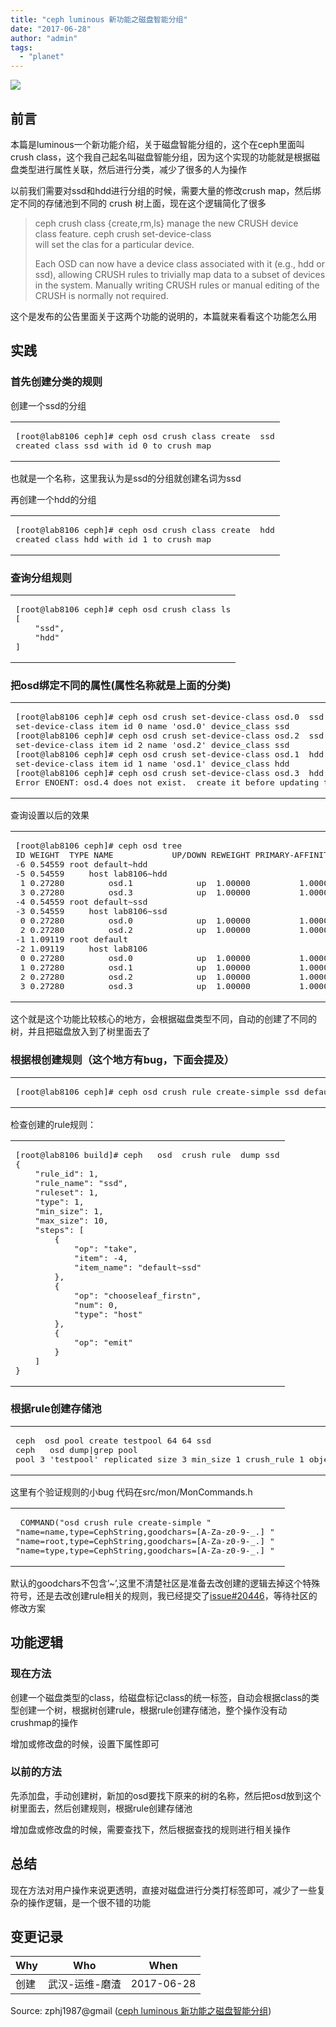 ```yaml
---
title: "ceph luminous 新功能之磁盘智能分组"
date: "2017-06-28"
author: "admin"
tags: 
  - "planet"
---
```


  
![](images/ssd.png)  

## 前言

本篇是luminous一个新功能介绍，关于磁盘智能分组的，这个在ceph里面叫crush class，这个我自己起名叫磁盘智能分组，因为这个实现的功能就是根据磁盘类型进行属性关联，然后进行分类，减少了很多的人为操作

以前我们需要对ssd和hdd进行分组的时候，需要大量的修改crush map，然后绑定不同的存储池到不同的 crush 树上面，现在这个逻辑简化了很多

> ceph crush class {create,rm,ls} manage the new CRUSH device  
> class feature. ceph crush set-device-class  
> will set the clas for a particular device.
> 
> Each OSD can now have a device class associated with it (e.g., hdd or  
> ssd), allowing CRUSH rules to trivially map data to a subset of devices  
> in the system. Manually writing CRUSH rules or manual editing of the CRUSH is normally not required.

这个是发布的公告里面关于这两个功能的说明的，本篇就来看看这个功能怎么用

## 实践

### 首先创建分类的规则

创建一个ssd的分组  

<table><tbody><tr><td class="code"><pre><span class="line">[root@lab8106 ceph]<span class="comment"># ceph osd crush class create  ssd</span></span><br><span class="line">created class ssd with id <span class="number">0</span> to crush map</span><br></pre></td></tr></tbody></table>

也就是一个名称，这里我认为是ssd的分组就创建名词为ssd

再创建一个hdd的分组  

<table><tbody><tr><td class="code"><pre><span class="line">[root@lab8106 ceph]<span class="comment"># ceph osd crush class create  hdd</span></span><br><span class="line">created class hdd with id <span class="number">1</span> to crush map</span><br></pre></td></tr></tbody></table>

### 查询分组规则

<table><tbody><tr><td class="code"><pre><span class="line">[root@lab8106 ceph]<span class="comment"># ceph osd crush class ls</span></span><br><span class="line">[</span><br><span class="line">    <span class="string">"ssd"</span>,</span><br><span class="line">    <span class="string">"hdd"</span></span><br><span class="line">]</span><br></pre></td></tr></tbody></table>

### 把osd绑定不同的属性(属性名称就是上面的分类)

<table><tbody><tr><td class="code"><pre><span class="line">[root@lab8106 ceph]<span class="comment"># ceph osd crush set-device-class osd.0  ssd</span></span><br><span class="line"><span class="built_in">set</span>-device-class item id <span class="number">0</span> name <span class="string">'osd.0'</span> device_class ssd</span><br><span class="line">[root@lab8106 ceph]<span class="comment"># ceph osd crush set-device-class osd.2  ssd</span></span><br><span class="line"><span class="built_in">set</span>-device-class item id <span class="number">2</span> name <span class="string">'osd.2'</span> device_class ssd</span><br><span class="line">[root@lab8106 ceph]<span class="comment"># ceph osd crush set-device-class osd.1  hdd</span></span><br><span class="line"><span class="built_in">set</span>-device-class item id <span class="number">1</span> name <span class="string">'osd.1'</span> device_class hdd</span><br><span class="line">[root@lab8106 ceph]<span class="comment"># ceph osd crush set-device-class osd.3  hdd</span></span><br><span class="line">Error ENOENT: osd.<span class="number">4</span> does not exist.  create it before updating the crush map</span><br></pre></td></tr></tbody></table>

查询设置以后的效果  

<table><tbody><tr><td class="code"><pre><span class="line">[root@lab8106 ceph]<span class="comment"># ceph osd tree</span></span><br><span class="line">ID WEIGHT  TYPE NAME            UP/DOWN REWEIGHT PRIMARY-AFFINITY </span><br><span class="line">-<span class="number">6</span> <span class="number">0.54559</span> root default~hdd                                       </span><br><span class="line">-<span class="number">5</span> <span class="number">0.54559</span>     host lab8106~hdd                                   </span><br><span class="line"> <span class="number">1</span> <span class="number">0.27280</span>         osd.<span class="number">1</span>             up  <span class="number">1.00000</span>          <span class="number">1.00000</span> </span><br><span class="line"> <span class="number">3</span> <span class="number">0.27280</span>         osd.<span class="number">3</span>             up  <span class="number">1.00000</span>          <span class="number">1.00000</span> </span><br><span class="line">-<span class="number">4</span> <span class="number">0.54559</span> root default~ssd                                       </span><br><span class="line">-<span class="number">3</span> <span class="number">0.54559</span>     host lab8106~ssd                                   </span><br><span class="line"> <span class="number">0</span> <span class="number">0.27280</span>         osd.<span class="number">0</span>             up  <span class="number">1.00000</span>          <span class="number">1.00000</span> </span><br><span class="line"> <span class="number">2</span> <span class="number">0.27280</span>         osd.<span class="number">2</span>             up  <span class="number">1.00000</span>          <span class="number">1.00000</span> </span><br><span class="line">-<span class="number">1</span> <span class="number">1.09119</span> root default                                           </span><br><span class="line">-<span class="number">2</span> <span class="number">1.09119</span>     host lab8106                                       </span><br><span class="line"> <span class="number">0</span> <span class="number">0.27280</span>         osd.<span class="number">0</span>             up  <span class="number">1.00000</span>          <span class="number">1.00000</span> </span><br><span class="line"> <span class="number">1</span> <span class="number">0.27280</span>         osd.<span class="number">1</span>             up  <span class="number">1.00000</span>          <span class="number">1.00000</span> </span><br><span class="line"> <span class="number">2</span> <span class="number">0.27280</span>         osd.<span class="number">2</span>             up  <span class="number">1.00000</span>          <span class="number">1.00000</span> </span><br><span class="line"> <span class="number">3</span> <span class="number">0.27280</span>         osd.<span class="number">3</span>             up  <span class="number">1.00000</span>          <span class="number">1.00000</span></span><br></pre></td></tr></tbody></table>

这个就是这个功能比较核心的地方，会根据磁盘类型不同，自动的创建了不同的树，并且把磁盘放入到了树里面去了

### 根据根创建规则（这个地方有bug，下面会提及）

<table><tbody><tr><td class="code"><pre><span class="line">[root@lab8106 ceph]<span class="comment"># ceph osd crush rule create-simple ssd default~ssd host firstn</span></span><br></pre></td></tr></tbody></table>

检查创建的rule规则：  

<table><tbody><tr><td class="code"><pre><span class="line">[root@lab8106 build]<span class="comment"># ceph   osd  crush rule  dump ssd</span></span><br><span class="line">{</span><br><span class="line">    <span class="string">"rule_id"</span>: <span class="number">1</span>,</span><br><span class="line">    <span class="string">"rule_name"</span>: <span class="string">"ssd"</span>,</span><br><span class="line">    <span class="string">"ruleset"</span>: <span class="number">1</span>,</span><br><span class="line">    <span class="string">"type"</span>: <span class="number">1</span>,</span><br><span class="line">    <span class="string">"min_size"</span>: <span class="number">1</span>,</span><br><span class="line">    <span class="string">"max_size"</span>: <span class="number">10</span>,</span><br><span class="line">    <span class="string">"steps"</span>: [</span><br><span class="line">        {</span><br><span class="line">            <span class="string">"op"</span>: <span class="string">"take"</span>,</span><br><span class="line">            <span class="string">"item"</span>: -<span class="number">4</span>,</span><br><span class="line">            <span class="string">"item_name"</span>: <span class="string">"default~ssd"</span></span><br><span class="line">        },</span><br><span class="line">        {</span><br><span class="line">            <span class="string">"op"</span>: <span class="string">"chooseleaf_firstn"</span>,</span><br><span class="line">            <span class="string">"num"</span>: <span class="number">0</span>,</span><br><span class="line">            <span class="string">"type"</span>: <span class="string">"host"</span></span><br><span class="line">        },</span><br><span class="line">        {</span><br><span class="line">            <span class="string">"op"</span>: <span class="string">"emit"</span></span><br><span class="line">        }</span><br><span class="line">    ]</span><br><span class="line">}</span><br></pre></td></tr></tbody></table>

### 根据rule创建存储池

<table><tbody><tr><td class="code"><pre><span class="line">ceph  osd pool create testpool <span class="number">64</span> <span class="number">64</span> ssd</span><br><span class="line">ceph   osd dump|grep pool</span><br><span class="line">pool <span class="number">3</span> <span class="string">'testpool'</span> replicated size <span class="number">3</span> min_size <span class="number">1</span> crush_rule <span class="number">1</span> object_<span class="built_in">hash</span> rjenkins pg_num <span class="number">64</span> pgp_num <span class="number">64</span> last_change <span class="number">27</span> flags hashpspool stripe_width <span class="number">0</span></span><br></pre></td></tr></tbody></table>

这里有个验证规则的小bug 代码在src/mon/MonCommands.h  

<table><tbody><tr><td class="code"><pre><span class="line"> COMMAND(<span class="string">"osd crush rule create-simple "</span> </span><br><span class="line"><span class="string">"name=name,type=CephString,goodchars=[A-Za-z0-9-_.] "</span> </span><br><span class="line"><span class="string">"name=root,type=CephString,goodchars=[A-Za-z0-9-_.] "</span> </span><br><span class="line"><span class="string">"name=type,type=CephString,goodchars=[A-Za-z0-9-_.] "</span> </span><br></pre></td></tr></tbody></table>

默认的goodchars不包含’~’,这里不清楚社区是准备去改创建的逻辑去掉这个特殊符号，还是去改创建rule相关的规则，我已经提交了[issue#20446](http://tracker.ceph.com/issues/20446)，等待社区的修改方案

## 功能逻辑

### 现在方法

创建一个磁盘类型的class，给磁盘标记class的统一标签，自动会根据class的类型创建一个树，根据树创建rule，根据rule创建存储池，整个操作没有动crushmap的操作

增加或修改盘的时候，设置下属性即可

### 以前的方法

先添加盘，手动创建树，新加的osd要找下原来的树的名称，然后把osd放到这个树里面去，然后创建规则，根据rule创建存储池

增加盘或修改盘的时候，需要查找下，然后根据查找的规则进行相关操作

## 总结

现在方法对用户操作来说更透明，直接对磁盘进行分类打标签即可，减少了一些复杂的操作逻辑，是一个很不错的功能

## 变更记录

| Why | Who | When |
| --- | --- | --- |
| 创建 | 武汉-运维-磨渣 | 2017-06-28 |

Source: zphj1987@gmail ([ceph luminous 新功能之磁盘智能分组](http://www.zphj1987.com/2017/06/28/ceph-luminous-new-osd-class/))
